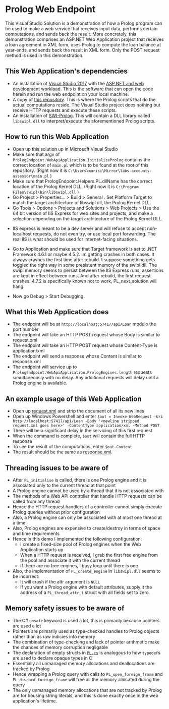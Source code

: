 # Prolog Web Endpoint

This Visual Studio Solution is a demonstration of how a Prolog program can be used to make a web service that receives input data, performs certain computations, and sends back the result. More concretely, this demonstration comprises an ASP.NET Web Application project that receives a loan agreement in XML form, uses Prolog to compute the loan balance at year-ends, and sends back the result in XML form. Only the POST request method is used in this demonstration.

## This Web Application's dependencies
* An installation of [Visual Studio 2017](https://visualstudio.microsoft.com/vs/) with the [ASP.NET and web development workload](https://visualstudio.microsoft.com/vs/support/selecting-workloads-visual-studio-2017/). This is the software that can open the code herein and run the web endpoint on your local machine.
* A copy of [this repository](https://github.com/LodgeiT/labs-accounts-assessor/). This is where the Prolog scripts that do the actual computations reside. The Visual Studio project does nothing but receive HTTP requests and execute these scripts.
* An installation of [SWI-Prolog](http://www.swi-prolog.org/download/stable). This will contain a DLL library called `libswipl.dll` to interpret/execute the aforementioned Prolog scripts.

## How to run this Web Application
* Open up this solution up in Microsoft Visual Studio
* Make sure that argv of `PrologEndpoint.WebApiApplication.InitializeProlog` contains the correct location of `main.pl` which is to be found at the root of this repository. (Right now it is `C:\Users\murisi\Mirror\labs-accounts-assessor\main.pl` )
* Make sure that PrologEndpoint.Helpers.PL.dllName has the correct location of the Prolog Kernel DLL. (Right now it is `C:\Program Files\swipl\bin\libswipl.dll` )
* Go Project > Properties... > Build > General . Set Platform Target to match the target architecture of libswipl.dll, the Prolog Kernel DLL.
* Go Tools > Options > Projects and Solutions > Web Projects > Use the 64 bit version of IIS Express for web sites and projects, and make a selection depending on the target architecture of the Prolog Kernel DLL.
 - IIS express is meant to be a dev server and will refuse to accept non-localhost requests, do not even try, or use local port forwarding. The real IIS is what should be used for internet-facing situations.
* Go to Application and make sure that Target framework is set to .NET Framework 4.6.1 or maybe 4.5.2. Im getting crashes in both cases. It always crashes the first time after rebuild. I suppose something gets toggled the right way in some presistent memory of the swipl dll. The swipl memory seems to persist between the IIS Express runs, assertions are kept in effect between runs. And after rebuild, the first request crashes. 4.7.2 is specifically known not to work, PL_next_solution will hang.


* Now go Debug > Start Debugging.

## What this Web Application does
* The endpoint will be at `http://localhost:57417/api/Loan` modulo the port number
* The endpoint will take an HTTP POST request whose Body is similar to request.xml
* The endpoint will take an HTTP POST request whose Content-Type is application/xml
* The endpoint will send a response whose Content is similar to response.xml
* The endpoint will service up to `PrologEndpoint.WebApiApplication.PrologEngines.length` requests simultaneously with no delay. Any additional requests will delay until a Prolog engine is available.

## An example usage of this Web Application
* Open up [request.xml](request.xml) and strip the document of all its new lines
* Open up Windows Powershell and enter `$out = Invoke-WebRequest -Uri http://localhost:57417/api/Loan -Body '<newline stripped request.xml goes here>' -ContentType application/xml -Method POST`
* There will be a significant delay in the servicing of this first request
* When the command is complete, `$out` will contain the full HTTP response
* To see the result of the computations, enter `$out.Content`
* The result should be the same as [response.xml](response.xml).

## Threading issues to be aware of
* After `PL_initialise` is called, there is one Prolog engine and it is associated only to the current thread at that point
* A Prolog engine cannot be used by a thread that it is not associated with
* The methods of a Web API controller that handle HTTP requests can be called from any thread
* Hence the HTTP request handlers of a controller cannot simply execute Prolog queries without prior configuration
* Also, a Prolog engine can only be associated with at most one thread at a time
* Also, Prolog engines are expensive to create/destroy in terms of space and time requirements
* Hence in this demo I implemented the following configuration:
  * I create a fixed-size pool of Prolog engines when the Web Application starts up
  * When a HTTP request is received, I grab the first free engine from the pool and associate it with the current thread
  * If there are no free engines, I busy loop until there is one
* Also, the implementation of `PL_create_engine` in `libswipl.dll` seems to be incorrect:
  * It will crash if the attr argument is `NULL`
  * If you want a Prolog engine with default attributes, supply it the address of a `PL_thread_attr_t` struct with all fields set to zero.

## Memory safety issues to be aware of
* The C# `unsafe` keyword is used a lot, this is primarily because pointers are used a lot
* Pointers are primarily used as type-checked handles to Prolog objects rather than as raw indicies into memory
* The combination of type-checking and lack of pointer arithmetic make the chances of memory corruption negligable
* The declaration of empty structs in [`PL.cs`](PrologEndpoint/Helpers/PL.cs) is analogous to how `typedef`s are used to declare opaque types in C
* Essentially all unmanaged memory allocations and deallocations are tracked by Prolog
* Hence wrapping a Prolog query with calls to `PL_open_foreign_frame` and `PL_discard_foreign_frame` will free all the memory allocated during the query
* The only unmanaged memory allocations that are not tracked by Prolog are for housing string literals, and this is done exactly once in the web application's lifetime.
